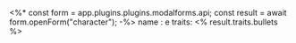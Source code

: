 <%* 
const form = app.plugins.plugins.modalforms.api;
const result = await form.openForm("character");
-%>
name : e
traits:
<% result.traits.bullets %>